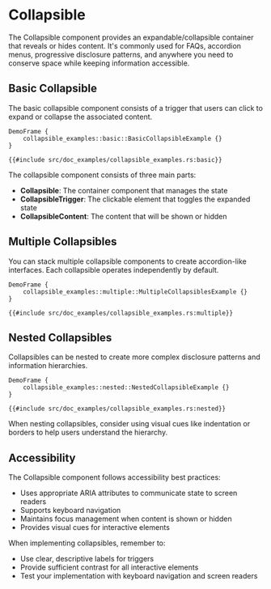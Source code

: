 # Collapsible

The Collapsible component provides an expandable/collapsible container that reveals or hides content. It's commonly used for FAQs, accordion menus, progressive disclosure patterns, and anywhere you need to conserve space while keeping information accessible.

## Basic Collapsible

The basic collapsible component consists of a trigger that users can click to expand or collapse the associated content.

```inject-dioxus
DemoFrame {
    collapsible_examples::basic::BasicCollapsibleExample {}
}
```

```rust, no_run
{{#include src/doc_examples/collapsible_examples.rs:basic}}
```

The collapsible component consists of three main parts:
- **Collapsible**: The container component that manages the state
- **CollapsibleTrigger**: The clickable element that toggles the expanded state
- **CollapsibleContent**: The content that will be shown or hidden

## Multiple Collapsibles

You can stack multiple collapsible components to create accordion-like interfaces. Each collapsible operates independently by default.

```inject-dioxus
DemoFrame {
    collapsible_examples::multiple::MultipleCollapsiblesExample {}
}
```

```rust, no_run
{{#include src/doc_examples/collapsible_examples.rs:multiple}}
```

## Nested Collapsibles

Collapsibles can be nested to create more complex disclosure patterns and information hierarchies.

```inject-dioxus
DemoFrame {
    collapsible_examples::nested::NestedCollapsibleExample {}
}
```

```rust, no_run
{{#include src/doc_examples/collapsible_examples.rs:nested}}
```

When nesting collapsibles, consider using visual cues like indentation or borders to help users understand the hierarchy.

## Accessibility

The Collapsible component follows accessibility best practices:

- Uses appropriate ARIA attributes to communicate state to screen readers
- Supports keyboard navigation
- Maintains focus management when content is shown or hidden
- Provides visual cues for interactive elements

When implementing collapsibles, remember to:
- Use clear, descriptive labels for triggers
- Provide sufficient contrast for all interactive elements
- Test your implementation with keyboard navigation and screen readers
